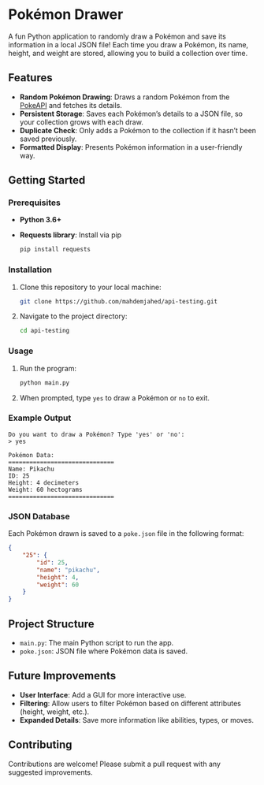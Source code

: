 

# Pokémon Drawer

A fun Python application to randomly draw a Pokémon and save its information in a local JSON file! Each time you draw a Pokémon, its name, height, and weight are stored, allowing you to build a collection over time.

## Features

- **Random Pokémon Drawing**: Draws a random Pokémon from the [PokeAPI](https://pokeapi.co/) and fetches its details.
- **Persistent Storage**: Saves each Pokémon’s details to a JSON file, so your collection grows with each draw.
- **Duplicate Check**: Only adds a Pokémon to the collection if it hasn’t been saved previously.
- **Formatted Display**: Presents Pokémon information in a user-friendly way.

## Getting Started

### Prerequisites

- **Python 3.6+**
- **Requests library**: Install via pip

  ```bash
  pip install requests
  ```

### Installation

1. Clone this repository to your local machine:
    ```bash
    git clone https://github.com/mahdemjahed/api-testing.git
    ```

2. Navigate to the project directory:
    ```bash
    cd api-testing
    ```

### Usage

1. Run the program:
    ```bash
    python main.py
    ```

2. When prompted, type `yes` to draw a Pokémon or `no` to exit.

### Example Output

```plaintext
Do you want to draw a Pokémon? Type 'yes' or 'no': 
> yes

Pokémon Data:
==============================
Name: Pikachu
ID: 25
Height: 4 decimeters
Weight: 60 hectograms
==============================
```

### JSON Database

Each Pokémon drawn is saved to a `poke.json` file in the following format:

```json
{
    "25": {
        "id": 25,
        "name": "pikachu",
        "height": 4,
        "weight": 60
    }
}
```

## Project Structure

- `main.py`: The main Python script to run the app.
- `poke.json`: JSON file where Pokémon data is saved.
  
## Future Improvements

- **User Interface**: Add a GUI for more interactive use.
- **Filtering**: Allow users to filter Pokémon based on different attributes (height, weight, etc.).
- **Expanded Details**: Save more information like abilities, types, or moves.

## Contributing

Contributions are welcome! Please submit a pull request with any suggested improvements.


